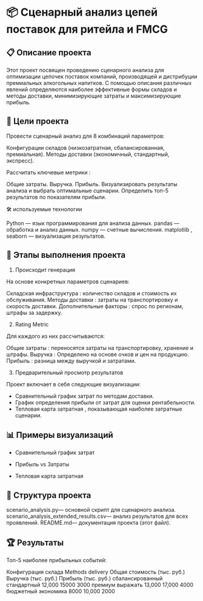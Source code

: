 # 📦 Сценарный анализ цепей поставок для ритейла и FMCG

 ##  📋 Описание проекта

Этот проект посвящен проведению сценарного анализа для оптимизации цепочек поставок компаний, производящей и дистрибуции премиальных алкогольных напитков. С помощью описания различных явлений определяются наиболее эффективные формы складов и методы доставки, минимизирующие затраты и максимизирующие прибыль.

 ##  🎯 Цели проекта

Провести сценарный анализ для 8 комбинаций параметров:

Конфигурации складов (низкозатратная, сбалансированная, премиальная).
Методы доставки (экономичный, стандартный, экспресс).

Рассчитать ключевые метрики :

Общие затраты.
Выручка.
Прибыль.
Визуализировать результаты анализа и выбрать оптимальные сценарии.
Определить топ-5 результатов по показателям прибыли.

🛠 используемые технологии

Python — язык программирования для анализа данных.
pandas — обработка и анализ данных.
numpy — счетные вычисления.
matplotlib , seaborn — визуализация результатов.

 ##  🚀 Этапы выполнения проекта

1. Происходит генерация
   
На основе конкретных параметров сценариев:

Складская инфраструктура : количество складов и стоимость их обслуживания.
Методы доставки : затраты на транспортировку и скорость доставки.
Дополнительные факторы : спрос по регионам, штрафы за задержку.

2. Rating Metric
   
Для каждого из них рассчитываются:

Общие затраты : переносятся затраты на транспортировку, хранение и штрафы.
Выручка : Определено на основе очков и цен на продукцию.
Прибыль : разница между выручкой и затратами.

3. Предварительный просмотр результатов
   
Проект включает в себя следующие визуализации:

- Сравнительный график затрат по методам доставки.
- График определения прибыли от затрат для оценки рентабельности.
- Тепловая карта затратная , показывающая наиболее затратные сценарии.

 ##  📊  Примеры визуализаций

- Сравнительный график затрат

- Прибыль vs Затраты

- Тепловая карта затратная

 ##  📂 Структура проекта

scenario_analysis.py— основной скрипт для сценарного анализа.
scenario_analysis_extended_results.csv— анализ результатов для всех проявлений.
README.md— документация проекта (этот файл).

 ##  🏆 Результаты

Топ-5 наиболее прибыльных событий:

Конфигурация склада	Methods delivery	Общая стоимость (тыс. руб.)	Выручка (тыс. руб.)	Прибыль (тыс. руб.)
сбалансированный	стандартный	12,000	15000	3000
премиум	выражать	13,000	17,000	4000
бюджетный	экономика	8000	10,000	2000
